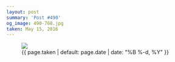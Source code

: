 ```yaml
---
layout: post
summary: 'Post #490'
og_image: 490-768.jpg
taken: May 15, 2016
---
```


<figure class="post">
<img sizes="(min-width: 700px) 50vw, calc(100vw - 2rem)" src="{{ site.assets_url }}/490-384.jpg" srcset="{{ site.assets_url }}/490-768.jpg 768w, {{ site.assets_url }}/490-576.jpg 576w, {{ site.assets_url }}/490-384.jpg 384w, {{ site.assets_url }}/490-192.jpg 192w"/>
<figcaption>
<time>{{ page.taken | default: page.date | date: "%B %-d, %Y" }}</time>
</figcaption>
</figure>

